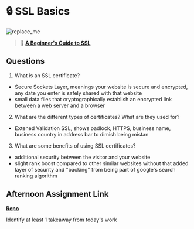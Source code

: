 # 🔒 SSL Basics

![replace_me](https://codeworks.blob.core.windows.net/public/assets/img/illustrations/placeholder.svg)

> **📖 [A Beginner's Guide to SSL](https://codeworksacademy.com/fs-student-guide/resources/wk8-9/07-SSL)**

## Questions

1. What is an SSL certificate?

- Secure Sockets Layer, meanings your website is  secure and encrypted, any date you enter is safely shared with that website
- small data files that cryptographically  establish an encrypted link between a web server and a browser

2. What are the different types of certificates? What are they used for?
- Extened Validation SSL, shows padlock, HTTPS, business name, business country in address bar to dimish being mistan

3. What are some benefits of using SSL certificates?
- additional security  between the visitor and your website
- slight rank boost compared to other similar websites without that added layer of security and "backing" from being part of google's search ranking algorithm

## Afternoon Assignment Link

**[Repo](https://github.com/TungLe0319/<ASSIGNMENT_REPO>)**

Identify at least 1 takeaway from today's work
